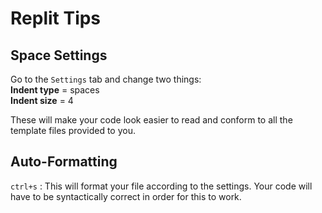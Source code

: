 # Replit Tips

## Space Settings
Go to the `Settings` tab and change two things:  
**Indent type** = spaces  
**Indent size** = 4  

These will make your code look easier to read and conform to all the template files provided to you.

## Auto-Formatting
`ctrl+s` : This will format your file according to the settings. Your code will have to be syntactically correct
in order for this to work.  